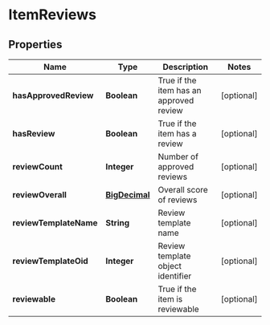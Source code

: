 
# ItemReviews

## Properties
Name | Type | Description | Notes
------------ | ------------- | ------------- | -------------
**hasApprovedReview** | **Boolean** | True if the item has an approved review |  [optional]
**hasReview** | **Boolean** | True if the item has a review |  [optional]
**reviewCount** | **Integer** | Number of approved reviews |  [optional]
**reviewOverall** | [**BigDecimal**](BigDecimal.md) | Overall score of reviews |  [optional]
**reviewTemplateName** | **String** | Review template name |  [optional]
**reviewTemplateOid** | **Integer** | Review template object identifier |  [optional]
**reviewable** | **Boolean** | True if the item is reviewable |  [optional]



